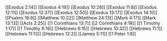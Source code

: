 [[Exodus 2:14]]
[[Exodus 4:19]]
[[Exodus 10:28]]
[[Exodus 11:8]]
[[Exodus 12:11]]
[[Exodus 12:37]]
[[Exodus 12:50]]
[[Exodus 13:17]]
[[Exodus 14:10]]
[[Psalms 16:8]]
[[Matthew 10:22]]
[[Matthew 24:13]]
[[Mark 4:17]]
[[Mark 13:13]]
[[Acts 2:25]]
[[1 Corinthians 13:7]]
[[2 Corinthians 4:18]]
[[1 Timothy 1:17]]
[[1 Timothy 6:16]]
[[Hebrews 6:15]]
[[Hebrews 10:32]]
[[Hebrews 11:1]]
[[Hebrews 11:13]]
[[Hebrews 12:2]]
[[James 5:11]]
[[1 Peter 1:8]]
